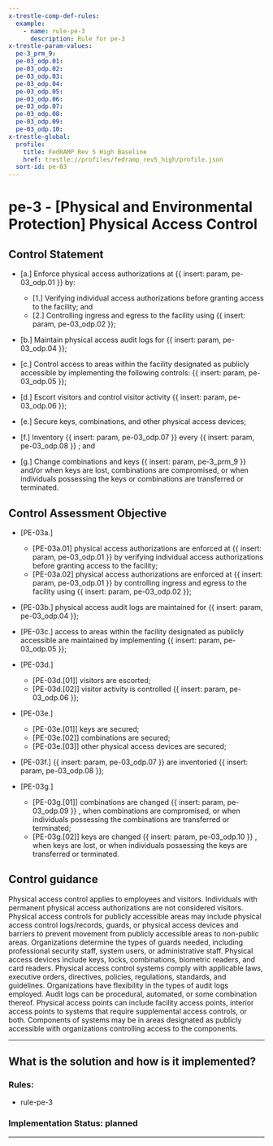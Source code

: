 ```yaml
---
x-trestle-comp-def-rules:
  example:
    - name: rule-pe-3
      description: Rule for pe-3
x-trestle-param-values:
  pe-3_prm_9:
  pe-03_odp.01:
  pe-03_odp.02:
  pe-03_odp.03:
  pe-03_odp.04:
  pe-03_odp.05:
  pe-03_odp.06:
  pe-03_odp.07:
  pe-03_odp.08:
  pe-03_odp.09:
  pe-03_odp.10:
x-trestle-global:
  profile:
    title: FedRAMP Rev 5 High Baseline
    href: trestle://profiles/fedramp_rev5_high/profile.json
  sort-id: pe-03
---
```


# pe-3 - \[Physical and Environmental Protection\] Physical Access Control

## Control Statement

- \[a.\] Enforce physical access authorizations at {{ insert: param, pe-03_odp.01 }} by:

  - \[1.\] Verifying individual access authorizations before granting access to the facility; and
  - \[2.\] Controlling ingress and egress to the facility using {{ insert: param, pe-03_odp.02 }};

- \[b.\] Maintain physical access audit logs for {{ insert: param, pe-03_odp.04 }};

- \[c.\] Control access to areas within the facility designated as publicly accessible by implementing the following controls: {{ insert: param, pe-03_odp.05 }};

- \[d.\] Escort visitors and control visitor activity {{ insert: param, pe-03_odp.06 }};

- \[e.\] Secure keys, combinations, and other physical access devices;

- \[f.\] Inventory {{ insert: param, pe-03_odp.07 }} every {{ insert: param, pe-03_odp.08 }} ; and

- \[g.\] Change combinations and keys {{ insert: param, pe-3_prm_9 }} and/or when keys are lost, combinations are compromised, or when individuals possessing the keys or combinations are transferred or terminated.

## Control Assessment Objective

- \[PE-03a.\]

  - \[PE-03a.01\] physical access authorizations are enforced at {{ insert: param, pe-03_odp.01 }} by verifying individual access authorizations before granting access to the facility;
  - \[PE-03a.02\] physical access authorizations are enforced at {{ insert: param, pe-03_odp.01 }} by controlling ingress and egress to the facility using {{ insert: param, pe-03_odp.02 }};

- \[PE-03b.\] physical access audit logs are maintained for {{ insert: param, pe-03_odp.04 }};

- \[PE-03c.\] access to areas within the facility designated as publicly accessible are maintained by implementing {{ insert: param, pe-03_odp.05 }};

- \[PE-03d.\]

  - \[PE-03d.[01]\] visitors are escorted;
  - \[PE-03d.[02]\] visitor activity is controlled {{ insert: param, pe-03_odp.06 }};

- \[PE-03e.\]

  - \[PE-03e.[01]\] keys are secured;
  - \[PE-03e.[02]\] combinations are secured;
  - \[PE-03e.[03]\] other physical access devices are secured;

- \[PE-03f.\] {{ insert: param, pe-03_odp.07 }} are inventoried {{ insert: param, pe-03_odp.08 }};

- \[PE-03g.\]

  - \[PE-03g.[01]\] combinations are changed {{ insert: param, pe-03_odp.09 }} , when combinations are compromised, or when individuals possessing the combinations are transferred or terminated;
  - \[PE-03g.[02]\] keys are changed {{ insert: param, pe-03_odp.10 }} , when keys are lost, or when individuals possessing the keys are transferred or terminated.

## Control guidance

Physical access control applies to employees and visitors. Individuals with permanent physical access authorizations are not considered visitors. Physical access controls for publicly accessible areas may include physical access control logs/records, guards, or physical access devices and barriers to prevent movement from publicly accessible areas to non-public areas. Organizations determine the types of guards needed, including professional security staff, system users, or administrative staff. Physical access devices include keys, locks, combinations, biometric readers, and card readers. Physical access control systems comply with applicable laws, executive orders, directives, policies, regulations, standards, and guidelines. Organizations have flexibility in the types of audit logs employed. Audit logs can be procedural, automated, or some combination thereof. Physical access points can include facility access points, interior access points to systems that require supplemental access controls, or both. Components of systems may be in areas designated as publicly accessible with organizations controlling access to the components.

______________________________________________________________________

## What is the solution and how is it implemented?

<!-- For implementation status enter one of: implemented, partial, planned, alternative, not-applicable -->

<!-- Note that the list of rules under ### Rules: is read-only and changes will not be captured after assembly to JSON -->

<!-- Add control implementation description here for control: pe-3 -->

### Rules:

  - rule-pe-3

### Implementation Status: planned

______________________________________________________________________
